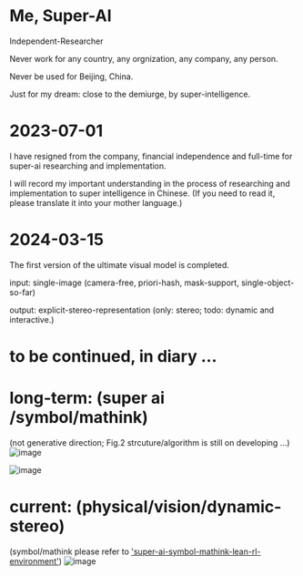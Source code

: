 # Me, Super-AI
  Independent-Researcher
  
  Never work for any country, any orgnization, any company, any person.
  
  Never be used for Beijing, China.

  Just for my dream: close to the demiurge, by super-intelligence. 

  
# 2023-07-01

  I have resigned from the company, financial independence and full-time for super-ai researching and implementation.
  
  I will record my important understanding in the process of researching and implementation to super intelligence in Chinese.
  (If you need to read it, please translate it into your mother language.)

# 2024-03-15

  The first version of the ultimate visual model is completed.
  
  input: single-image (camera-free, priori-hash, mask-support, single-object-so-far)
  
  output: explicit-stereo-representation (only: stereo; todo: dynamic and interactive.)


# to be continued, in diary ...

# long-term: (super ai /symbol/mathink) 
(not generative direction; Fig.2 strcuture/algorithm is still on developing ...)
![image](https://github.com/yuedajiong/super-ai/assets/52232153/4b03027c-8030-4f74-9126-da5d5b074f45)

![image](https://github.com/yuedajiong/super-ai/assets/52232153/ba17e1a2-3ebe-4111-bb10-ff66a03a228b)


# current: (physical/vision/dynamic-stereo)
(symbol/mathink please refer to ['super-ai-symbol-mathink-lean-rl-environment'](https://github.com/yuedajiong/super-ai-symbol-mathink-lean-rl-environment))
![image](https://github.com/yuedajiong/super-ai/assets/52232153/43319dc9-22d7-4307-8288-73b3e137d624)

